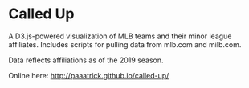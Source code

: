 Called Up
=========

A D3.js-powered visualization of MLB teams and their minor league affiliates. Includes scripts for pulling data from mlb.com and milb.com. 

Data reflects affiliations as of the 2019 season.

Online here: http://paaatrick.github.io/called-up/
